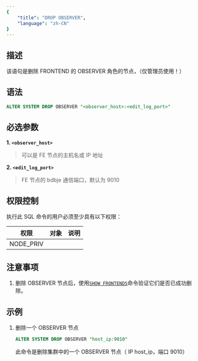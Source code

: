 ```yaml
---
{
    "title": "DROP OBSERVER",
    "language": "zh-CN"
}
---
```


## 描述

该语句是删除 FRONTEND 的 OBSERVER 角色的节点，（仅管理员使用！）

## 语法

```sql
ALTER SYSTEM DROP OBSERVER "<observer_host>:<edit_log_port>"
```

## 必选参数

**1. `<observer_host>`**

> 可以是 FE 节点的主机名或 IP 地址

**2. `<edit_log_port>`**

> FE 节点的 bdbje 通信端口，默认为 9010

## 权限控制

执行此 SQL 命令的用户必须至少具有以下权限：

| 权限        | 对象 | 说明 |
|-----------|----|----|
| NODE_PRIV |    |    |

## 注意事项

1. 删除 OBSERVER 节点后，使用[`SHOW FRONTENDS`](./SHOW-FRONTENDS.md)命令验证它们是否已成功删除。

## 示例

1. 删除一个 OBSERVER 节点

   ```sql
   ALTER SYSTEM DROP OBSERVER "host_ip:9010"
   ```
   此命令是删除集群中的一个 OBSERVER 节点（ IP host_ip，端口 9010）
